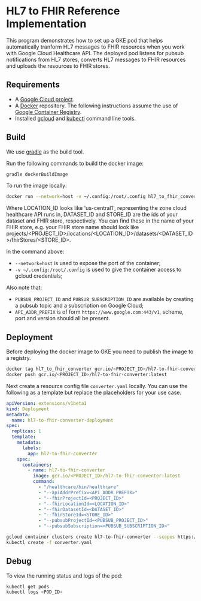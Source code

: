 # HL7 to FHIR Reference Implementation

This program demonstrates how to set up a GKE pod that helps automatically tranform HL7 messages to FHIR resources when you work with Google Cloud Healthcare API. The deployed pod listens for pubsub notifications from HL7 stores, converts HL7 messages to FHIR resources and uploads the
resources to FHIR stores.

## Requirements

* A [Google Cloud project](https://cloud.google.com).
* A [Docker](https://docs.docker.com/) repository. The following instructions assume the use of [Google Container Registry](https://cloud.google.com/container-registry/).
* Installed [gcloud](https://cloud.google.com/sdk/gcloud/) and [kubectl](https://kubernetes.io/docs/tasks/tools/install-kubectl/) command line tools.

## Build

We use [gradle](https://gradle.org/) as the build tool.

Run the following commands to build the docker image:

```bash
gradle dockerBuildImage
```

To run the image locally:

```bash
docker run --network=host -v ~/.config:/root/.config hl7_to_fhir_converter /healthcare/bin/healthcare --fhirProjectId=<PROJECT_ID> --fhirLocationId=<LOCATION_ID> --fhirDatasetId=<DATASET_ID> --fhirStoreId=<STORE_ID> --pubsubProjectId=<PUBSUB_PROJECT_ID> --pubsubSubscription=<PUBSUB_SUBSCRIPTION_ID> --apiAddrPrefix=<API_ADDR_PREFIX>
```

Where LOCATION_ID looks like 'us-central1', representing the zone cloud healthcare API runs in, DATASET_ID and STORE_ID are the ids of your dataset and FHIR store, respectively. You can find these in the name of your FHIR store, e.g. your FHIR store name should look like projects/<PROJECT_ID>/locations/<LOCATION_ID>/datasets/<DATASET_ID>/fhirStores/<STORE_ID>.

In the command above:
* `--network=host` is used to expose the port of the container;
* `-v ~/.config:/root/.config` is used to give the container access to gcloud credentials;

Also note that:
* `PUBSUB_PROJECT_ID` and `PUBSUB_SUBSCRIPTION_ID` are available by creating a pubsub topic and a subscription on Google Cloud;
* `API_ADDR_PREFIX` is of form `https://www.google.com:443/v1`, scheme, port and version should all be present.

## Deployment

Before deploying the docker image to GKE you need to publish the image to a registry.

```bash
docker tag hl7_to_fhir_converter gcr.io/<PROJECT_ID>/hl7-to-fhir-converter:latest
docker push gcr.io/<PROJECT_ID>/hl7-to-fhir-converter:latest
```

Next create a resource config file `converter.yaml` locally. You can use the following as a template but replace the placeholders for your use case.

```yaml
apiVersion: extensions/v1beta1
kind: Deployment
metadata:
  name: hl7-to-fhir-converter-deployment
spec:
  replicas: 1
  template:
    metadata:
      labels:
        app: hl7-to-fhir-converter
    spec:
      containers:
        - name: hl7-to-fhir-converter
          image: gcr.io/<PROJECT_ID>/hl7-to-fhir-converter:latest
          command:
            - "/healthcare/bin/healthcare"
            - "--apiAddrPrefix=<API_ADDR_PREFIX>"
            - "--fhirProjectId=<PROJECT_ID>"
            - "--fhirLocationId=<LOCATION_ID>"
            - "--fhirDatasetId=<DATASET_ID>"
            - "--fhirStoreId=<STORE_ID>"
            - "--pubsubProjectId=<PUBSUB_PROJECT_ID>"
            - "--pubsubSubscription=<PUBSUB_SUBSCRIPTION_ID>"
```

```bash
gcloud container clusters create hl7-to-fhir-converter --scopes https://www.googleapis.com/auth/pubsub,https://www.googleapis.com/auth/cloud-healthcare
kubectl create -f converter.yaml
```

## Debug

To view the running status and logs of the pod:

```bash
kubectl get pods
kubectl logs <POD_ID>
```
